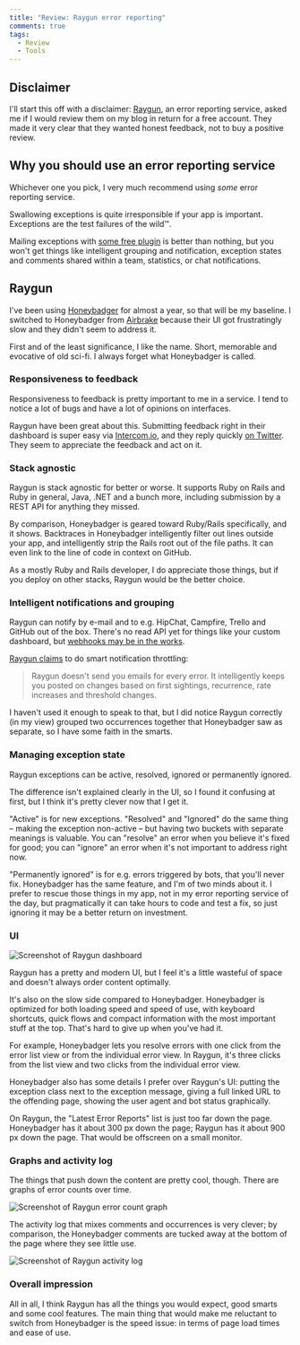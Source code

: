 ```yaml
---
title: "Review: Raygun error reporting"
comments: true
tags:
  - Review
  - Tools
---
```


## Disclaimer

I'll start this off with a disclaimer: [Raygun](http://raygun.io), an error reporting service, asked me if I would review them on my blog in return for a free account. They made it very clear that they wanted honest feedback, not to buy a positive review.


## Why you should use an error reporting service

Whichever one you pick, I very much recommend using *some* error reporting service.

Swallowing exceptions is quite irresponsible if your app is important. Exceptions are the test failures of the wild™.

Mailing exceptions with [some free plugin](https://github.com/rails/exception_notification) is better than nothing, but you won't get things like intelligent grouping and notification, exception states and comments shared within a team, statistics, or chat notifications.


## Raygun

I've been using [Honeybadger](https://www.honeybadger.io) for almost a year, so that will be my baseline. I switched to Honeybadger from [Airbrake](htts://airbrake.io) because their UI got frustratingly slow and they didn't seem to address it.

First and of the least significance, I like the name. Short, memorable and evocative of old sci-fi. I always forget what Honeybadger is called.


### Responsiveness to feedback

Responsiveness to feedback is pretty important to me in a service. I tend to notice a lot of bugs and have a lot of opinions on interfaces.

Raygun have been great about this. Submitting feedback right in their dashboard is super easy via [Intercom.io](https://www.intercom.io/), and they reply quickly [on Twitter](http://twitter.com/raygunio). They seem to appreciate the feedback and act on it.


### Stack agnostic

Raygun is stack agnostic for better or worse. It supports Ruby on Rails and Ruby in general, Java, .NET and a bunch more, including submission by a REST API for anything they missed.

By comparison, Honeybadger is geared toward Ruby/Rails specifically, and it shows. Backtraces in Honeybadger intelligently filter out lines outside your app, and intelligently strip the Rails root out of the file paths. It can even link to the line of code in context on GitHub.

As a mostly Ruby and Rails developer, I do appreciate those things, but if you deploy on other stacks, Raygun would be the better choice.


### Intelligent notifications and grouping

Raygun can notify by e-mail and to e.g. HipChat, Campfire, Trello and GitHub out of the box. There's no read API yet for things like your custom dashboard, but [webhooks may be in the works](https://twitter.com/raygunio/status/374087983307059200).

[Raygun claims](http://raygun.io/features) to do smart notification throttling:

> Raygun doesn't send you emails for every error. It intelligently keeps you posted on changes based on first sightings, recurrence, rate increases and threshold changes.

I haven't used it enough to speak to that, but I did notice Raygun correctly (in my view) grouped two occurrences together that Honeybadger saw as separate, so I have some faith in the smarts.


### Managing exception state

Raygun exceptions can be active, resolved, ignored or permanently ignored.

The difference isn't explained clearly in the UI, so I found it confusing at first, but I think it's pretty clever now that I get it.

"Active" is for new exceptions. "Resolved" and "Ignored" do the same thing – making the exception non-active – but having two buckets with separate meanings is valuable. You can "resolve" an error when you believe it's fixed for good; you can "ignore" an error when it's not important to address right now.

"Permanently ignored" is for e.g. errors triggered by bots, that you'll never fix. Honeybadger has the same feature, and I'm of two minds about it. I prefer to rescue those things in my app, not in my error reporting service of the day, but pragmatically it can take hours to code and test a fix, so just ignoring it may be a better return on investment.


### UI

![Screenshot of Raygun dashboard](http://f.cl.ly/items/1W3j0X2r152I1G2A0e3r/Screen%20Shot%202013-09-01%20at%2011.17.14.png)

Raygun has a pretty and modern UI, but I feel it's a little wasteful of space and doesn't always order content optimally.

It's also on the slow side compared to Honeybadger. Honeybadger is optimized for both loading speed and speed of use, with keyboard shortcuts, quick flows and compact information with the most important stuff at the top. That's hard to give up when you've had it.

For example, Honeybadger lets you resolve errors with one click from the error list view or from the individual error view. In Raygun, it's three clicks from the list view and two clicks from the individual error view.

Honeybadger also has some details I prefer over Raygun's UI: putting the exception class next to the exception message, giving a full linked URL to the offending page, showing the user agent and bot status graphically.

On Raygun, the "Latest Error Reports" list is just too far down the page. Honeybadger has it about 300 px down the page; Raygun has it about 900 px down the page. That would be offscreen on a small monitor.


### Graphs and activity log

The things that push down the content are pretty cool, though. There are graphs of error counts over time.

![Screenshot of Raygun error count graph](http://f.cl.ly/items/03471e3g243m302i0039/Screen%20Shot%202013-09-01%20at%2011.43.01.png)

The activity log that mixes comments and occurrences is very clever; by comparison, the Honeybadger comments are tucked away at the bottom of the page where they see little use.

![Screenshot of Raygun activity log](http://f.cl.ly/items/1b0l1o2Y192b2z3U3Q2R/Screen%20Shot%202013-09-01%20at%2011.38.19.png)


### Overall impression

All in all, I think Raygun has all the things you would expect, good smarts and some cool features. The main thing that would make me reluctant to switch from Honeybadger is the speed issue: in terms of page load times and ease of use.
